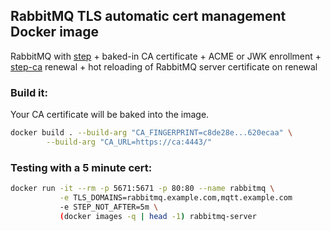 ## RabbitMQ TLS automatic cert management Docker image

RabbitMQ with [step](https://github.com/smallstep/cli) + baked-in CA certificate + ACME or JWK enrollment + [step-ca](https://github.com/smallstep/certificates) renewal + hot reloading of RabbitMQ server certificate on renewal

### Build it:

Your CA certificate will be baked into the image.

```bash
docker build . --build-arg "CA_FINGERPRINT=c8de28e...620ecaa" \
        --build-arg "CA_URL=https://ca:4443/"
```

### Testing with a 5 minute cert:

```bash
docker run -it --rm -p 5671:5671 -p 80:80 --name rabbitmq \
           -e TLS_DOMAINS=rabbitmq.example.com,mqtt.example.com
           -e STEP_NOT_AFTER=5m \
           (docker images -q | head -1) rabbitmq-server
```

